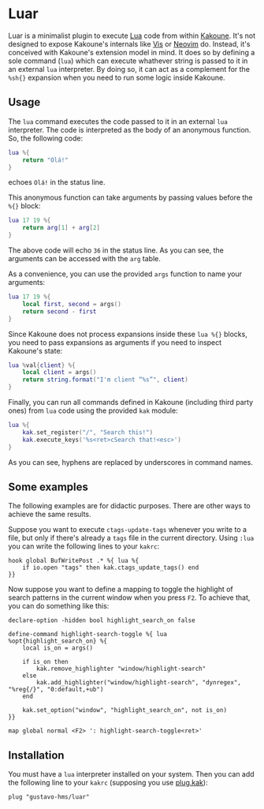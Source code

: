 # Luar

Luar is a minimalist plugin to execute [Lua](https://www.lua.org/) code from within [Kakoune](http://kakoune.org/). It's not designed to expose Kakoune's internals like [Vis](https://github.com/martanne/vis) or [Neovim](https://neovim.io/) do. Instead, it's conceived with Kakoune's extension model in mind. It does so by defining a sole command (`lua`) which can execute whathever string is passed to it in an external `lua` interpreter. By doing so, it can act as a complement for the `%sh{}` expansion when you need to run some logic inside Kakoune.

## Usage

The `lua` command executes the code passed to it in an external `lua` interpreter. The code is interpreted as the body of an anonymous function. So, the following code:

```lua
lua %{
    return "Olá!"
}
```
echoes `Olá!` in the status line.

This anonymous function can take arguments by passing values before the `%{}` block:

```lua
lua 17 19 %{
    return arg[1] + arg[2]
}
```

The above code will echo `36` in the status line. As you can see, the arguments can be accessed with the `arg` table.

As a convenience, you can use the provided `args` function to name your arguments:

```lua
lua 17 19 %{
    local first, second = args()
    return second - first
}
```

Since Kakoune does not process expansions inside these `lua %{}` blocks, you need to pass expansions as arguments if you need to inspect Kakoune's state:

```lua
lua %val{client} %{
    local client = args()
    return string.format("I'm client “%s”", client)
}
```

Finally, you can run all commands defined in Kakoune (including third party ones) from `lua` code using the provided `kak` module:

```lua
lua %{
    kak.set_register("/", "Search this!")
    kak.execute_keys('%s<ret>cSearch that!<esc>')
}
```
As you can see, hyphens are replaced by underscores in command names.

## Some examples
The following examples are for didactic purposes. There are other ways to achieve the same results.

Suppose you want to execute `ctags-update-tags` whenever you write to a file, but only if there's already a `tags` file in the current directory. Using `:lua` you can write the following lines to your `kakrc`:

```kak
hook global BufWritePost .* %{ lua %{
    if io.open "tags" then kak.ctags_update_tags() end
}}
```

Now suppose you want to define a mapping to toggle the highlight of search patterns in the current window when you press `F2`. To achieve that, you can do something like this:

```kak
declare-option -hidden bool highlight_search_on false

define-command highlight-search-toggle %{ lua %opt{highlight_search_on} %{
    local is_on = args()

    if is_on then
        kak.remove_highlighter "window/highlight-search"
    else
        kak.add_highlighter("window/highlight-search", "dynregex", "%reg{/}", "0:default,+ub")
    end

    kak.set_option("window", "highlight_search_on", not is_on)
}}

map global normal <F2> ': highlight-search-toggle<ret>'
```

## Installation

You must have a `lua` interpreter installed on your system. Then you can add the following line to your `kakrc` (supposing you use [plug.kak](https://github.com/andreyorst/plug.kak)):

```kak
plug "gustavo-hms/luar"
```
